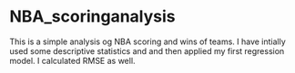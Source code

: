 # NBA_scoringanalysis
This is a simple analysis og NBA scoring and wins of teams. I have intially used some descriptive statistics and
and then applied my first regression model. I calculated RMSE as well. 
